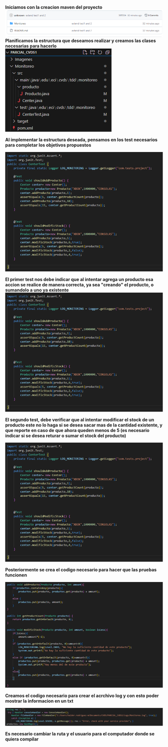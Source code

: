 **Iniciamos con la creacion maven del proyecto**
![Repositorio Github](Imagenes/Captura1.png)
**Planificamos la estructura que deseamos realizar y creamos las clases necesarias para hacerlo**
![Repositorio Github](Imagenes/Captura2.png)

**Al implementar la estructura deseada, pensamos en los test necesarios para completar los objetivos propuestos**

![Repositorio Github](Imagenes/Captura3.png)

**El primer test nos debe indicar que al intentar agrega un producto esa accion se realice de manera correcta, ya sea "creando" el producto, o sumandolo a uno ya existente**
![Repositorio Github](Imagenes/Captura3.png)

**El segundo test, debe verificar que al intentar modificar el stock de un producto este no lo haga si se desea sacar mas de la cantidad existente, y que reporte en caso de que ahora queden menos de 5 (es necesario indicar si se desea returar o sumar el stock del producto)**

![Repositorio Github](Imagenes/Captura3.png)


**Posteriormente se crea el codigo necesario para hacer que las pruebas funcionen**

![Repositorio Github](Imagenes/Captura6.png)


**Creamos el codigo necesario para crear el acrchivo log y con esto poder mostrar la informacion en un txt**

![Repositorio Github](Imagenes/Captura7.png)

**Es necesario cambiar la ruta y el usuario para el computador donde se quiera compilar**

